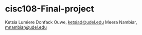 # cisc108-Final-project

Ketsia Lumiere Donfack Ouwe, ketsiad@udel.edu
Meera Nambiar, mnambiar@udel.edu

